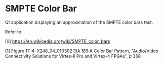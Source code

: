 # SMPTE Color Bar

Qt application displaying an approximation of the SMPTE color bars test.

Refer to:

[0] https://en.wikipedia.org/wiki/SMPTE_color_bars

[1] Figure 17-4: X248_04_010302 EIA 189 A Color Bar Pattern, "Audio/Video Connectivity Solutions for Virtex-II Pro and Virtex-4 FPGAs", p 358
